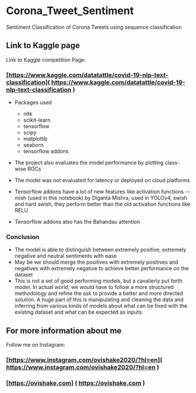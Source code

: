 # Corona_Tweet_Sentiment
Sentiment Classification of Corona Tweets using sequence classification

## Link to Kaggle page

Link to Kaggle competition Page:
###  [https://www.kaggle.com/datatattle/covid-19-nlp-text-classification]( https://www.kaggle.com/datatattle/covid-19-nlp-text-classification )

* Packages used
	* nltk
	* scikit-learn
	* tensorflow
	* scipy
	* matplotlib
	* seaborn
	* tensorflow addons
  
* The project also evaluates the model performance by plotting class-wise ROCs
* The model was not evaluated for latency or deployed on cloud platforms
* Tensorflow addons have a lot of new features like activation functions -- mish (used in this notebook) by Diganta Mishra, used in YOLOv4, swish and hard swish, they perform better than the old activation functions like RELU
* Tensorflow addons also has the Bahandau attention

### Conclusion

 * The model is able to distinguish between extremely positive, extremely negative and neutral sentiments with ease
 * May be we should merge the positives with extremely positives and negatives with extremely negative to achieve better performance on the dataset
 * This is not a set of good performing models, but a cavalierly put forth model. In actual world, we would have to follow a more structured methodology and refine the ask to provide a better and more directed solution. A huge part of this is manipulating and cleaning the data and inferring from various kinds of models about what can be fixed with the existing dataset and what can be expected as inputs.

## For more information about me

Follow me on Instagram:
###  [https://www.instagram.com/ovishake2020/?hl=en]( https://www.instagram.com/ovishake2020/?hl=en )
###  [https://ovishake.com] ( https://ovishake.com )
